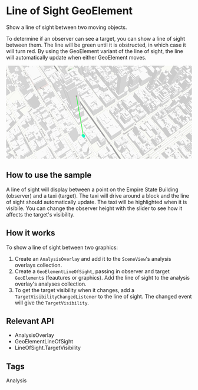 #  Line of Sight GeoElement

Show a line of sight between two moving objects.

To determine if an observer can see a target, you can show a line of sight between them. The line will be green until it is obstructed, in which case it will turn red. By using the GeoElement variant of the line of sight, the line will automatically update when either GeoElement moves.

![](LineOfSightGeoElement.gif)

##  How to use the sample

A line of sight will display between a point on the Empire State Building (observer) and a taxi (target). The taxi will drive around a block and the line of sight should automatically update. The taxi will be highlighted when it is visibile. You can change the observer height with the slider to see how it affects the target's visibility.

##  How it works

To show a line of sight between two graphics:

1.  Create an `AnalysisOverlay` and add it to the `SceneView`'s analysis overlays collection.
2.  Create a `GeoElementLineOfSight`, passing in observer and target `GeoElement`s (feautures or graphics). Add the line of sight to the analysis overlay's analyses collection.
3.  To get the target visibility when it changes, add a `TargetVisibilityChangedListener` to the line of sight. The changed event will give the `TargetVisibility`.

##  Relevant API

*   AnalysisOverlay
*   GeoElementLineOfSight
*   LineOfSight.TargetVisibility

##  Tags

Analysis